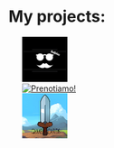 
# My projects:
<ul style="list-style-type: none;">
    <li><a href="https://github.com/MassimilianoBattelli/DadJokes"><img src="https://github.com/MassimilianoBattelli/DadJokes/blob/main/app/src/main/res/app-icon.png" alt="DadJokes" width="80" height="80"></a></li>
    <li><a href="https://github.com/gerardocipriano/prenotiamo"><img src="https://github.com/gerardocipriano/prenotiamo/blob/main/src/public/img/logo.png" alt="Prenotiamo!" width="80" height="80"></a></li>
    <li><a href="https://github.com/gerardocipriano/pss22-Game-of-Cards"><img src="https://github.com/gerardocipriano/pss22-Game-of-Cards/blob/main/src/main/resources/images/logo1.jpg" alt="Game Of Cards" width="80" height="80"></a></li>
</ul>



